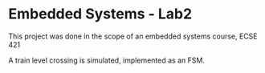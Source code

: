 # Embedded Systems - Lab2

This project was done in the scope of an embedded systems course, ECSE 421

A train level crossing is simulated, implemented as an FSM.
